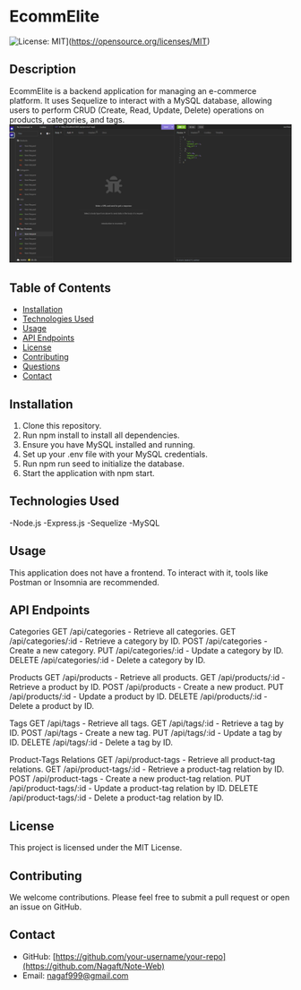 # EcommElite

![License: MIT](https://img.shields.io/badge/License-MIT-yellow.svg)](https://opensource.org/licenses/MIT)

## Description

EcommElite is a backend application for managing an e-commerce platform. It uses Sequelize to interact with a MySQL database, allowing users to perform CRUD (Create, Read, Update, Delete) operations on products, categories, and tags.
![Working](./assets/Working.png)

## Table of Contents
- [Installation](#installation)
- [Technologies Used](#technologiesused)
- [Usage](#usage)
- [API Endpoints](#apiendpoints)
- [License](#license)
- [Contributing](#contributing)
- [Questions](#questions)
- [Contact](#contact)

## Installation

1. Clone this repository.
2. Run npm install to install all dependencies.
3. Ensure you have MySQL installed and running.
4. Set up your .env file with your MySQL credentials.
5. Run npm run seed to initialize the database.
6. Start the application with npm start.

## Technologies Used

-Node.js
-Express.js
-Sequelize
-MySQL

## Usage

This application does not have a frontend. To interact with it, tools like Postman or Insomnia are recommended.


## API Endpoints

Categories
GET /api/categories - Retrieve all categories.
GET /api/categories/:id - Retrieve a category by ID.
POST /api/categories - Create a new category.
PUT /api/categories/:id - Update a category by ID.
DELETE /api/categories/:id - Delete a category by ID.

Products
GET /api/products - Retrieve all products.
GET /api/products/:id - Retrieve a product by ID.
POST /api/products - Create a new product.
PUT /api/products/:id - Update a product by ID.
DELETE /api/products/:id - Delete a product by ID.

Tags
GET /api/tags - Retrieve all tags.
GET /api/tags/:id - Retrieve a tag by ID.
POST /api/tags - Create a new tag.
PUT /api/tags/:id - Update a tag by ID.
DELETE /api/tags/:id - Delete a tag by ID.


Product-Tags Relations
GET /api/product-tags - Retrieve all product-tag relations.
GET /api/product-tags/:id - Retrieve a product-tag relation by ID.
POST /api/product-tags - Create a new product-tag relation.
PUT /api/product-tags/:id - Update a product-tag relation by ID.
DELETE /api/product-tags/:id - Delete a product-tag relation by ID.

## License

This project is licensed under the MIT License.


## Contributing

We welcome contributions. Please feel free to submit a pull request or open an issue on GitHub.


## Contact

- GitHub: [https://github.com/your-username/your-repo](https://github.com/Nagaft/Note-Web)
- Email: nagaf999@gmail.com
